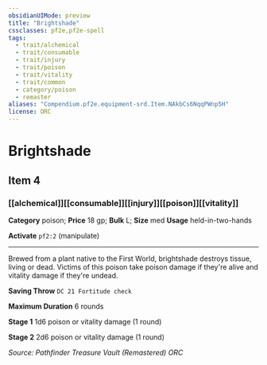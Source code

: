 ```yaml
---
obsidianUIMode: preview
title: "Brightshade"
cssclasses: pf2e,pf2e-spell
tags:
  - trait/alchemical
  - trait/consumable
  - trait/injury
  - trait/poison
  - trait/vitality
  - trait/common
  - category/poison
  - remaster
aliases: "Compendium.pf2e.equipment-srd.Item.NAkbCs6NqqPWnp5H"
license: ORC
---
```

# Brightshade
## Item 4
### [[alchemical]][[consumable]][[injury]][[poison]][[vitality]]

**Category** poison; 
**Price** 18 gp; 
**Bulk** L; **Size** med
**Usage** held-in-two-hands

**Activate** `pf2:2` (manipulate)

* * *

Brewed from a plant native to the First World, brightshade destroys tissue, living or dead. Victims of this poison take poison damage if they're alive and vitality damage if they're undead.

**Saving Throw** `DC 21 Fortitude check`

**Maximum Duration** 6 rounds

**Stage 1** 1d6 poison or vitality damage (1 round)

**Stage 2** 2d6 poison or vitality damage (1 round)

*Source: Pathfinder Treasure Vault (Remastered)*
*ORC*
